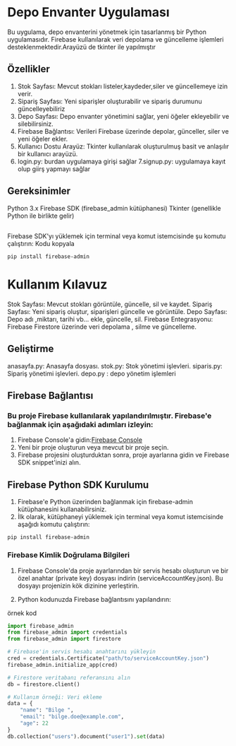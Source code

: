 # Depo Envanter Uygulaması
Bu uygulama, depo envanterini yönetmek için tasarlanmış bir Python uygulamasıdır. Firebase kullanılarak veri depolama ve güncelleme işlemleri desteklenmektedir.Arayüzü de tkinter ile yapılmıştır

## Özellikler
1. Stok Sayfası: Mevcut stokları listeler,kaydeder,siler  ve güncellemeye izin verir.
2. Sipariş Sayfası: Yeni siparişler oluşturabilir ve sipariş durumunu güncelleyebiliriz 
3. Depo Sayfası: Depo envanter yönetimini sağlar, yeni öğeler ekleyebilir ve silebilirsiniz.
4. Firebase Bağlantısı: Verileri Firebase  üzerinde depolar, günceller, siler ve yeni öğeler ekler.
5. Kullanıcı Dostu Arayüz: Tkinter kullanılarak oluşturulmuş basit ve anlaşılır bir kullanıcı arayüzü.
6. login.py: burdan uygulamaya girişi sağlar
7.signup.py: uygulamaya kayıt olup giirş yapmayı sağlar 

## Gereksinimler

Python 3.x
Firebase SDK (firebase_admin kütüphanesi)
Tkinter (genellikle Python ile birlikte gelir)
##
Firebase SDK'yı yüklemek için terminal veya komut istemcisinde şu komutu çalıştırın:
Kodu kopyala
```
pip install firebase-admin
```

# Kullanım Kılavuz

Stok Sayfası: Mevcut stokları görüntüle, güncelle, sil ve kaydet.
Sipariş Sayfası: Yeni sipariş oluştur, siparişleri güncelle ve görüntüle.
Depo Sayfası: Depo adı ,miktarı, tarihi vb...  ekle, güncelle, sil.
Firebase Entegrasyonu: Firebase Firestore üzerinde veri depolama , silme ve güncelleme.

## Geliştirme
anasayfa.py: Anasayfa  dosyası.
stok.py: Stok yönetimi işlevleri.
siparis.py: Sipariş yönetimi işlevleri.
depo.py : depo yönetim işlemleri 

## Firebase Bağlantısı

### Bu proje Firebase kullanılarak yapılandırılmıştır. Firebase'e bağlanmak için aşağıdaki adımları izleyin:


1. Firebase Console'a gidin:[Firebase Console](https://console.firebase.google.com/)
2. Yeni bir proje oluşturun veya mevcut bir proje seçin.
3. Firebase projesini oluşturduktan sonra, proje ayarlarına gidin ve Firebase SDK snippet'inizi alın.
## Firebase Python SDK Kurulumu

1. Firebase'e Python üzerinden bağlanmak için firebase-admin kütüphanesini kullanabilirsiniz.
2. İlk olarak, kütüphaneyi yüklemek için terminal veya komut istemcisinde aşağıdı komutu çalıştırın:
```
pip install firebase-admin

```

### Firebase Kimlik Doğrulama Bilgileri

1. Firebase Console'da proje ayarlarından bir servis hesabı oluşturun ve bir özel anahtar (private key) dosyası indirin (serviceAccountKey.json).
Bu dosyayı projenizin kök dizinine yerleştirin.

2.  Python kodunuzda Firebase bağlantısını yapılandırın:


örnek kod
   ```python
   import firebase_admin
   from firebase_admin import credentials
   from firebase_admin import firestore

   # Firebase'in servis hesabı anahtarını yükleyin
   cred = credentials.Certificate("path/to/serviceAccountKey.json")
   firebase_admin.initialize_app(cred)

   # Firestore veritabanı referansını alın
   db = firestore.client()

   # Kullanım örneği: Veri ekleme
   data = {
       "name": "Bilge ",
       "email": "bilge.doe@example.com",
       "age": 22
   }
   db.collection("users").document("user1").set(data)
